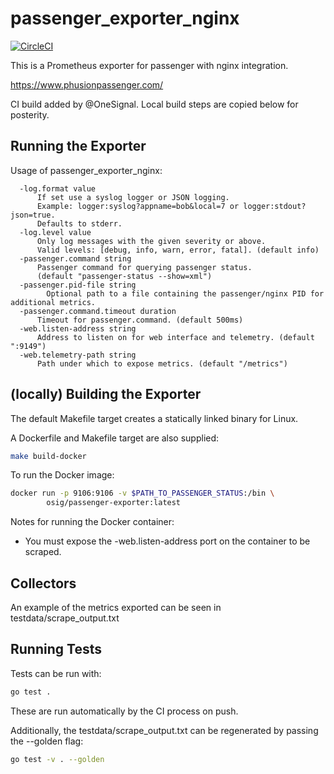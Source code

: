 # passenger_exporter_nginx

[![CircleCI](https://circleci.com/gh/OneSignal/passenger_exporter/tree/master.svg?style=svg)](https://circleci.com/gh/OneSignal/passenger_exporter/tree/master)

This is a Prometheus exporter for passenger with nginx integration.

https://www.phusionpassenger.com/

CI build added by @OneSignal.  Local build steps are copied below for posterity.

## Running the Exporter

Usage of passenger_exporter_nginx:
```
  -log.format value
      If set use a syslog logger or JSON logging.
      Example: logger:syslog?appname=bob&local=7 or logger:stdout?json=true.
      Defaults to stderr.
  -log.level value
      Only log messages with the given severity or above.
      Valid levels: [debug, info, warn, error, fatal]. (default info)
  -passenger.command string
      Passenger command for querying passenger status.
      (default "passenger-status --show=xml")
  -passenger.pid-file string
    	Optional path to a file containing the passenger/nginx PID for additional metrics.
  -passenger.command.timeout duration
      Timeout for passenger.command. (default 500ms)
  -web.listen-address string
      Address to listen on for web interface and telemetry. (default ":9149")
  -web.telemetry-path string
      Path under which to expose metrics. (default "/metrics")
```

## (locally) Building the Exporter

The default Makefile target creates a statically linked binary for Linux.

A Dockerfile and Makefile target are also supplied:

```bash
make build-docker
```

To run the Docker image:

```bash
docker run -p 9106:9106 -v $PATH_TO_PASSENGER_STATUS:/bin \
        osig/passenger-exporter:latest
```

Notes for running the Docker container:

- You must expose the -web.listen-address port on the container to be scraped.

## Collectors

An example of the metrics exported can be seen in testdata/scrape_output.txt

## Running Tests

Tests can be run with:

```bash
go test .
```

These are run automatically by the CI process on push.

Additionally, the testdata/scrape_output.txt can be regenerated by passing the
--golden flag:

```bash
go test -v . --golden
```
